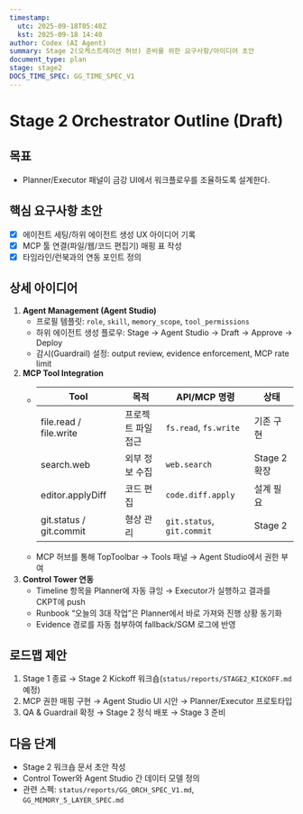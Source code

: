 ```yaml
---
timestamp:
  utc: 2025-09-18T05:40Z
  kst: 2025-09-18 14:40
author: Codex (AI Agent)
summary: Stage 2(오케스트레이션 허브) 준비를 위한 요구사항/아이디어 초안
document_type: plan
stage: stage2
DOCS_TIME_SPEC: GG_TIME_SPEC_V1
---
```


# Stage 2 Orchestrator Outline (Draft)

## 목표
- Planner/Executor 패널이 금강 UI에서 워크플로우를 조율하도록 설계한다.

## 핵심 요구사항 초안
- [x] 에이전트 세팅/하위 에이전트 생성 UX 아이디어 기록
- [x] MCP 툴 연결(파일/웹/코드 편집기) 매핑 표 작성
- [x] 타임라인/런북과의 연동 포인트 정의

## 상세 아이디어
1. **Agent Management (Agent Studio)**
   - 프로필 템플릿: `role`, `skill`, `memory_scope`, `tool_permissions`
   - 하위 에이전트 생성 플로우: Stage → Agent Studio → Draft → Approve → Deploy
   - 감시(Guardrail) 설정: output review, evidence enforcement, MCP rate limit
2. **MCP Tool Integration**
   - | Tool | 목적 | API/MCP 명령 | 상태 |
     | --- | --- | --- | --- |
     | file.read / file.write | 프로젝트 파일 접근 | `fs.read`, `fs.write` | 기존 구현 |
     | search.web | 외부 정보 수집 | `web.search` | Stage 2 확장 |
     | editor.applyDiff | 코드 편집 | `code.diff.apply` | 설계 필요 |
     | git.status / git.commit | 형상 관리 | `git.status`, `git.commit` | Stage 2 |
   - MCP 허브를 통해 TopToolbar → Tools 패널 → Agent Studio에서 권한 부여
3. **Control Tower 연동**
   - Timeline 항목을 Planner에 자동 큐잉 → Executor가 실행하고 결과를 CKPT에 push
   - Runbook “오늘의 3대 작업”은 Planner에서 바로 가져와 진행 상황 동기화
   - Evidence 경로를 자동 첨부하여 fallback/SGM 로그에 반영

## 로드맵 제안
1. Stage 1 종료 → Stage 2 Kickoff 워크숍(`status/reports/STAGE2_KICKOFF.md` 예정)
2. MCP 권한 매핑 구현 → Agent Studio UI 시안 → Planner/Executor 프로토타입
3. QA & Guardrail 확정 → Stage 2 정식 배포 → Stage 3 준비

## 다음 단계
- Stage 2 워크숍 문서 초안 작성
- Control Tower와 Agent Studio 간 데이터 모델 정의
- 관련 스펙: `status/reports/GG_ORCH_SPEC_V1.md`, `GG_MEMORY_5_LAYER_SPEC.md`
